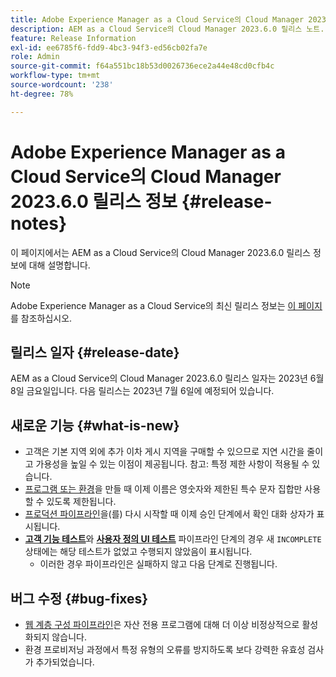 ```yaml
---
title: Adobe Experience Manager as a Cloud Service의 Cloud Manager 2023.6.0 릴리스 정보
description: AEM as a Cloud Service의 Cloud Manager 2023.6.0 릴리스 노트.
feature: Release Information
exl-id: ee6785f6-fdd9-4bc3-94f3-ed56cb02fa7e
role: Admin
source-git-commit: f64a551bc18b53d0026736ece2a44e48cd0cfb4c
workflow-type: tm+mt
source-wordcount: '238'
ht-degree: 78%

---
```


# Adobe Experience Manager as a Cloud Service의 Cloud Manager 2023.6.0 릴리스 정보 {#release-notes}

이 페이지에서는 AEM as a Cloud Service의 Cloud Manager 2023.6.0 릴리스 정보에 대해 설명합니다.

>[!NOTE]
>
>Adobe Experience Manager as a Cloud Service의 최신 릴리스 정보는 [이 페이지](/help/release-notes/release-notes-cloud/release-notes-current.md)를 참조하십시오.

## 릴리스 일자 {#release-date}

AEM as a Cloud Service의 Cloud Manager 2023.6.0 릴리스 일자는 2023년 6월 8일 금요일입니다. 다음 릴리스는 2023년 7월 6일에 예정되어 있습니다.

## 새로운 기능 {#what-is-new}

* 고객은 기본 지역 외에 추가 이차 게시 지역을 구매할 수 있으므로 지연 시간을 줄이고 가용성을 높일 수 있는 이점이 제공됩니다. 참고: 특정 제한 사항이 적용될 수 있습니다.
* [프로그램 또는 환경](/help/implementing/cloud-manager/getting-access-to-aem-in-cloud/program-types.md)을 만들 때 이제 이름은 영숫자와 제한된 특수 문자 집합만 사용할 수 있도록 제한됩니다.
* [프로덕션 파이프라인](/help/implementing/cloud-manager/configuring-pipelines/configuring-production-pipelines.md)을(를) 다시 시작할 때 이제 승인 단계에서 확인 대화 상자가 표시됩니다.
* **[고객 기능 테스트](/help/implementing/cloud-manager/functional-testing.md#custom-functional-testing)**&#x200B;와 **[사용자 정의 UI 테스트](/help/implementing/cloud-manager/ui-testing.md)** 파이프라인 단계의 경우 새 `INCOMPLETE` 상태에는 해당 테스트가 없었고 수행되지 않았음이 표시됩니다.
   * 이러한 경우 파이프라인은 실패하지 않고 다음 단계로 진행됩니다.

## 버그 수정 {#bug-fixes}

* [웹 계층 구성 파이프라인](/help/implementing/cloud-manager/configuring-pipelines/introduction-ci-cd-pipelines.md#web-tier-config-pipelines)은 자산 전용 프로그램에 대해 더 이상 비정상적으로 활성화되지 않습니다.
* 환경 프로비저닝 과정에서 특정 유형의 오류를 방지하도록 보다 강력한 유효성 검사가 추가되었습니다.
